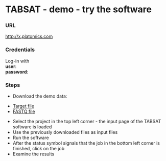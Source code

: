 # TABSAT - demo - try the software

### URL
http://x.platomics.com

### Credentials
Log-in with</br>
**user**:</br>
**password**:</br>

### Steps
* Download the demo data:
 - [Target file](tools/zz_test/target_list.csv)
 - [FASTQ file](tools/zz_test/PGM_316D_IonXpress_028_1.fastq)
* Select the project in the top left corner - the input page of the TABSAT software is loaded
* Use the previously downloaded files as input files
* Run the software
* After the status symbol signals that the job in the bottom left corner is finished, click on the job
* Examine the results



